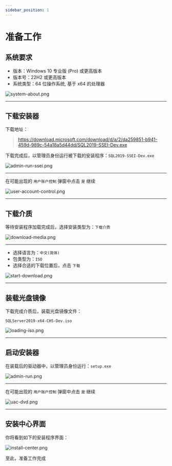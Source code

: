 ```yaml
---
sidebar_position: 1
---
```


# 准备工作

## 系统要求

- 版本：Windows 10 专业版 (Pro) 或更高版本
- 版本号：22H2 或更高版本
- 系统类型：64 位操作系统, 基于 x64 的处理器

![system-about.png](preparation/img/system-about.png)

---

## 下载安装器

下载地址：

> https://download.microsoft.com/download/d/a/2/da259851-b941-459d-989c-54a18a5d44dd/SQL2019-SSEI-Dev.exe

下载完成后，以管理员身份运行被下载的安装程序：`SQL2019-SSEI-Dev.exe`

![admin-run-ssei.png](preparation/img/admin-run-ssei.png)

---

在可能出现的 `用户账户控制` 弹窗中点击 `是` 继续

![user-account-control.png](preparation/img/user-account-control.png)

---

## 下载介质

等待安装程序加载完成后，选择安装类型为：`下载介质`

![download-media.png](preparation/img/download-media.png)

---

- 选择语言为：`中文(简体)`
- 包类型为：`ISO`
- 选择合适的下载位置后，点击 `下载`

![start-download.png](preparation/img/start-download.png)

---

## 装载光盘镜像

下载完成介质后，装载光盘镜像文件：

`SQLServer2019-x64-CHS-Dev.iso`

![loading-iso.png](preparation/img/loading-iso.png)

---

## 启动安装器

在装载后的驱动器中，以管理员身份运行：`setup.exe`

![admin-run.png](preparation/img/admin-run.png)

---

在可能出现的 `用户账户控制` 弹窗中点击 `是` 继续

![uac-dvd.png](preparation/img/uac-dvd.png)

---

## 安装中心界面

你将看到如下的安装程序界面：

![install-center.png](preparation/img/install-center.png)

至此，准备工作完成

